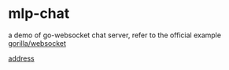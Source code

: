 # mlp-chat

a demo of go-websocket chat server, refer to the official example [gorilla/websocket](https://github.com/gorilla/websocket)

[address](http://39.97.218.239:5268/)

